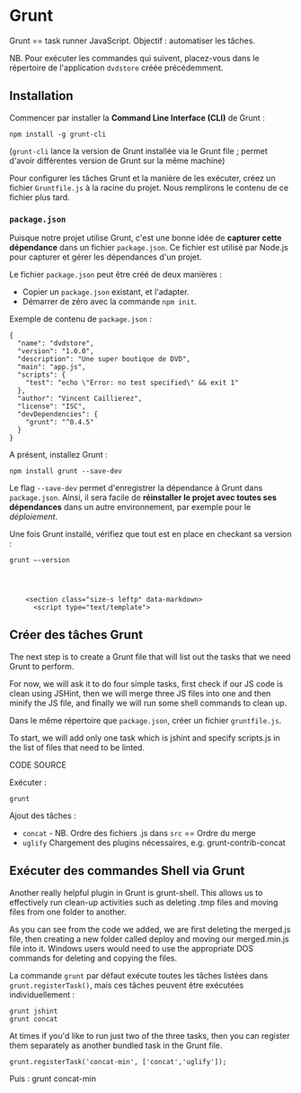 Grunt
=====

Grunt == task runner JavaScript. Objectif : automatiser les tâches.

NB. Pour exécuter les commandes qui suivent, placez-vous dans le répertoire de l'application `dvdstore` créée précédemment.

Installation
------------

Commencer par installer la **Command Line Interface (CLI)** de Grunt :

    npm install -g grunt-cli

(`grunt-cli` lance la version de Grunt installée via le Grunt file ; permet d'avoir différentes version de Grunt sur la même machine)

Pour configurer les tâches Grunt et la manière de les exécuter, créez un fichier `Gruntfile.js` à la racine du projet. Nous remplirons le contenu de ce fichier plus tard.

### `package.json`

Puisque notre projet utilise Grunt, c'est une bonne idée de **capturer cette dépendance** dans un fichier `package.json`. Ce fichier est utilisé par Node.js pour capturer et gérer les dépendances d'un projet.

Le fichier `package.json` peut être créé de deux manières :
- Copier un `package.json` existant, et l'adapter.
- Démarrer de zéro avec la commande `npm init`.

Exemple de contenu de `package.json` :

```
{
  "name": "dvdstore",
  "version": "1.0.0",
  "description": "Une super boutique de DVD",
  "main": "app.js",
  "scripts": {
    "test": "echo \"Error: no test specified\" && exit 1"
  },
  "author": "Vincent Caillierez",
  "license": "ISC",
  "devDependencies": {
    "grunt": "^0.4.5"
  }
}
```

A présent, installez Grunt :

    npm install grunt --save-dev

Le flag `--save-dev` permet d'enregistrer la dépendance à Grunt dans `package.json`. Ainsi, il sera facile de **réinstaller le projet avec toutes ses dépendances** dans un autre environnement, par exemple pour le *déploiement*.

Une fois Grunt installé, vérifiez que tout est en place en checkant sa version :

    grunt –-version




        <section class="size-s leftp" data-markdown>
          <script type="text/template">
## Créer des tâches Grunt

The next step is to create a Grunt file that will list out the tasks that we need Grunt to perform.

For now, we will ask it to do four simple tasks, first check if our JS code is clean using JSHint, then we will merge three JS files into one and then minify the JS file, and finally we will run some shell commands to clean up.

Dans le même répertoire que `package.json`, créer un fichier `gruntfile.js`.

To start, we will add only one task which is jshint and specify scripts.js in the list of files that need to be linted.

CODE SOURCE

Exécuter :

    grunt

Ajout des tâches :
- `concat` - NB. Ordre des fichiers .js dans `src` == Ordre du merge
- `uglify`
Chargement des plugins nécessaires, e.g. grunt-contrib-concat

## Exécuter des commandes Shell via Grunt

Another really helpful plugin in Grunt is grunt-shell. This allows us to effectively run clean-up activities such as deleting .tmp files and moving files from one folder to another.


As you can see from the code we added, we are first deleting the merged.js file, then creating a new folder called deploy and moving our merged.min.js file into it. Windows users would need to use the appropriate DOS commands for deleting and copying the files.

La commande `grunt` par défaut exécute toutes les tâches listées dans `grunt.registerTask()`, mais ces tâches peuvent être exécutées individuellement :

    grunt jshint
    grunt concat


At times if you'd like to run just two of the three tasks, then you can register them separately as another bundled task in the Grunt file.

    grunt.registerTask('concat-min', ['concat','uglify']);

Puis :
    grunt concat-min
